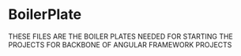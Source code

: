 # BoilerPlate

THESE FILES ARE THE BOILER PLATES NEEDED FOR STARTING THE PROJECTS FOR BACKBONE OF ANGULAR FRAMEWORK PROJECTS
